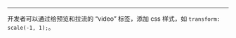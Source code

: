 <Title>Web 平台如何设置预览和拉流的镜像？</Title>



- - - 


开发者可以通过给预览和拉流的 “video” 标签，添加 css 样式，如 `transform: scale(-1, 1);`。